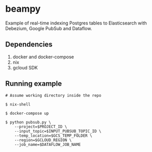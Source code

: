 # beampy

Example of real-time indexing Postgres tables to Elasticsearch with Debezium, Google PubSub and Dataflow.

## Dependencies

1. docker and docker-compose
2. nix
3. gcloud SDK

## Running example

```
# Assume working directory inside the repo

$ nix-shell

$ docker-compose up

$ python pubsub.py \
    --project=$PROJECT_ID \
    --input_topic=$INPUT_PUBSUB_TOPIC_ID \
    --temp_location=$GCS_TEMP_FOLDER \
    --region=$GCLOUD_REGION \
    --job_name=$DATAFLOW_JOB_NAME 
```
